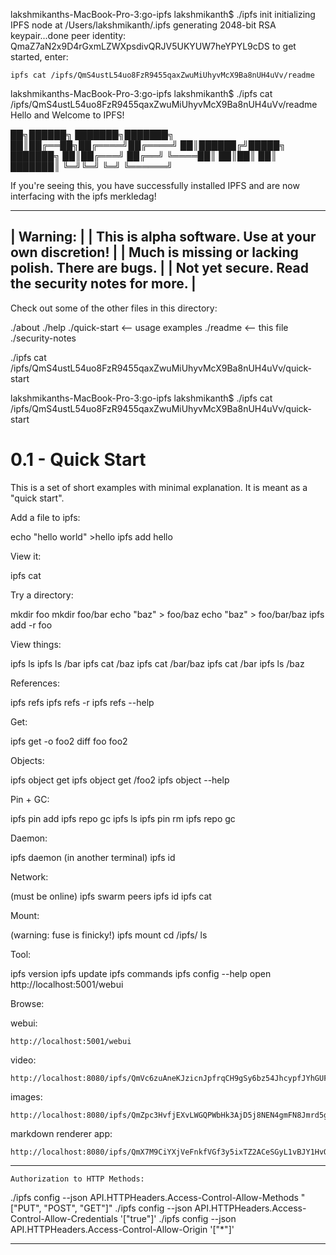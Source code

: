 lakshmikanths-MacBook-Pro-3:go-ipfs lakshmikanth$ ./ipfs init
initializing IPFS node at /Users/lakshmikanth/.ipfs
generating 2048-bit RSA keypair...done
peer identity: QmaZ7aN2x9D4rGxmLZWXpsdivQRJV5UKYUW7heYPYL9cDS
to get started, enter:

	ipfs cat /ipfs/QmS4ustL54uo8FzR9455qaxZwuMiUhyvMcX9Ba8nUH4uVv/readme


lakshmikanths-MacBook-Pro-3:go-ipfs lakshmikanth$ ./ipfs cat /ipfs/QmS4ustL54uo8FzR9455qaxZwuMiUhyvMcX9Ba8nUH4uVv/readme
Hello and Welcome to IPFS!

██╗██████╗ ███████╗███████╗
██║██╔══██╗██╔════╝██╔════╝
██║██████╔╝█████╗  ███████╗
██║██╔═══╝ ██╔══╝  ╚════██║
██║██║     ██║     ███████║
╚═╝╚═╝     ╚═╝     ╚══════╝

If you're seeing this, you have successfully installed
IPFS and are now interfacing with the ipfs merkledag!

 -------------------------------------------------------
| Warning:                                              |
|   This is alpha software. Use at your own discretion! |
|   Much is missing or lacking polish. There are bugs.  |
|   Not yet secure. Read the security notes for more.   |
 -------------------------------------------------------

Check out some of the other files in this directory:

  ./about
  ./help
  ./quick-start     <-- usage examples
  ./readme          <-- this file
  ./security-notes



./ipfs cat /ipfs/QmS4ustL54uo8FzR9455qaxZwuMiUhyvMcX9Ba8nUH4uVv/quick-start

lakshmikanths-MacBook-Pro-3:go-ipfs lakshmikanth$ ./ipfs cat /ipfs/QmS4ustL54uo8FzR9455qaxZwuMiUhyvMcX9Ba8nUH4uVv/quick-start
# 0.1 - Quick Start

This is a set of short examples with minimal explanation. It is meant as
a "quick start".


Add a file to ipfs:

  echo "hello world" >hello
  ipfs add hello


View it:

  ipfs cat <the-hash-you-got-here>


Try a directory:

  mkdir foo
  mkdir foo/bar
  echo "baz" > foo/baz
  echo "baz" > foo/bar/baz
  ipfs add -r foo


View things:

  ipfs ls <the-hash-here>
  ipfs ls <the-hash-here>/bar
  ipfs cat <the-hash-here>/baz
  ipfs cat <the-hash-here>/bar/baz
  ipfs cat <the-hash-here>/bar
  ipfs ls <the-hash-here>/baz


References:

  ipfs refs <the-hash-here>
  ipfs refs -r <the-hash-here>
  ipfs refs --help


Get:

  ipfs get <the-hash-here> -o foo2
  diff foo foo2


Objects:

  ipfs object get <the-hash-here>
  ipfs object get <the-hash-here>/foo2
  ipfs object --help


Pin + GC:

  ipfs pin add <the-hash-here>
  ipfs repo gc
  ipfs ls <the-hash-here>
  ipfs pin rm <the-hash-here>
  ipfs repo gc


Daemon:

  ipfs daemon  (in another terminal)
  ipfs id


Network:

  (must be online)
  ipfs swarm peers
  ipfs id
  ipfs cat <hash-of-remote-object>


Mount:

  (warning: fuse is finicky!)
  ipfs mount
  cd /ipfs/<the-hash-here>
  ls


Tool:

  ipfs version
  ipfs update
  ipfs commands
  ipfs config --help
  open http://localhost:5001/webui


Browse:

  webui:

    http://localhost:5001/webui

  video:

    http://localhost:8080/ipfs/QmVc6zuAneKJzicnJpfrqCH9gSy6bz54JhcypfJYhGUFQu/play#/ipfs/QmTKZgRNwDNZwHtJSjCp6r5FYefzpULfy37JvMt9DwvXse

  images:

    http://localhost:8080/ipfs/QmZpc3HvfjEXvLWGQPWbHk3AjD5j8NEN4gmFN8Jmrd5g83/cs

  markdown renderer app:

    http://localhost:8080/ipfs/QmX7M9CiYXjVeFnkfVGf3y5ixTZ2ACeSGyL1vBJY1HvQPp/mdown



 -----------------------------------------------------------------------------------------------------------------------------

    Authorization to HTTP Methods:

./ipfs config --json API.HTTPHeaders.Access-Control-Allow-Methods "[\"PUT\", \"POST\", \"GET\"]"
./ipfs config --json API.HTTPHeaders.Access-Control-Allow-Credentials '["true"]'
./ipfs config --json API.HTTPHeaders.Access-Control-Allow-Origin '["*"]'

-----------------------------------------------------------------------------------------------------------------------------


